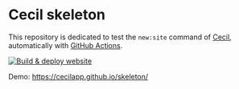# Cecil skeleton

This repository is dedicated to test the `new:site` command of [Cecil](https://cecil.app), automatically with [GitHub Actions](https://github.com/Cecilapp/skeleton/blob/master/.github/workflows/website.yml).

[![Build & deploy website](https://github.com/Cecilapp/skeleton/actions/workflows/website.yml/badge.svg)](https://github.com/Cecilapp/skeleton/actions/workflows/website.yml)

Demo: https://cecilapp.github.io/skeleton/

